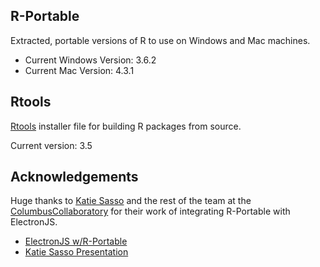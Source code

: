 ## R-Portable

Extracted, portable versions of R to use on Windows and Mac machines.

- Current Windows Version: 3.6.2
- Current Mac Version: 4.3.1

## Rtools

[Rtools](https://cran.r-project.org/bin/windows/Rtools/) installer file for building R packages from source.

Current version: 3.5

## Acknowledgements
Huge thanks to [Katie Sasso](https://github.com/ksasso) and the rest of the team at the [ColumbusCollaboratory](https://github.com/ColumbusCollaboratory) for their work of integrating R-Portable with ElectronJS.

- [ElectronJS w/R-Portable](https://github.com/ColumbusCollaboratory/electron-quick-start)
- [Katie Sasso Presentation](https://github.com/ksasso/useR_electron_meet_shiny)

 